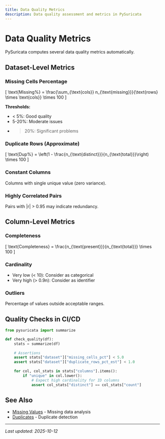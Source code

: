 ```yaml
---
title: Data Quality Metrics
description: Data quality assessment and metrics in PySuricata
---
```


# Data Quality Metrics

PySuricata computes several data quality metrics automatically.

## Dataset-Level Metrics

### Missing Cells Percentage

\[
\text{Missing\%} = \frac{\sum_{\text{cols}} n_{\text{missing}}}{\text{rows} \times \text{cols}} \times 100
\]

**Thresholds:**
- < 5%: Good quality
- 5-20%: Moderate issues
- > 20%: Significant problems

### Duplicate Rows (Approximate)

\[
\text{Dup\%} = \left(1 - \frac{n_{\text{distinct}}}{n_{\text{total}}}\right) \times 100
\]

### Constant Columns

Columns with single unique value (zero variance).

### Highly Correlated Pairs

Pairs with |r| > 0.95 may indicate redundancy.

## Column-Level Metrics

### Completeness

\[
\text{Completeness} = \frac{n_{\text{present}}}{n_{\text{total}}} \times 100
\]

### Cardinality

- Very low (< 10): Consider as categorical
- Very high (> 0.9n): Consider as identifier

### Outliers

Percentage of values outside acceptable ranges.

## Quality Checks in CI/CD

```python
from pysuricata import summarize

def check_quality(df):
    stats = summarize(df)
    
    # Assertions
    assert stats["dataset"]["missing_cells_pct"] < 5.0
    assert stats["dataset"]["duplicate_rows_pct_est"] < 1.0
    
    for col, col_stats in stats["columns"].items():
        if "unique" in col.lower():
            # Expect high cardinality for ID columns
            assert col_stats["distinct"] == col_stats["count"]
```

## See Also

- [Missing Values](missing-values.md) - Missing data analysis
- [Duplicates](duplicates.md) - Duplicate detection

---

*Last updated: 2025-10-12*




